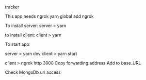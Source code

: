tracker

This app needs ngrok
yarn global add ngrok




To install server:
server > yarn

to install client:
client > yarn


To start app:

server > yarn dev
client > yarn start

client > ngrok http 3000
Copy forwarding address
Add to base_URL


Check MongoDb url access
